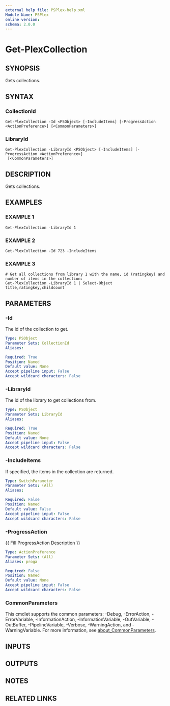 ```yaml
---
external help file: PSPlex-help.xml
Module Name: PSPlex
online version:
schema: 2.0.0
---
```


# Get-PlexCollection

## SYNOPSIS
Gets collections.

## SYNTAX

### CollectionId
```
Get-PlexCollection -Id <PSObject> [-IncludeItems] [-ProgressAction <ActionPreference>] [<CommonParameters>]
```

### LibraryId
```
Get-PlexCollection -LibraryId <PSObject> [-IncludeItems] [-ProgressAction <ActionPreference>]
 [<CommonParameters>]
```

## DESCRIPTION
Gets collections.

## EXAMPLES

### EXAMPLE 1
```
Get-PlexCollection -LibraryId 1
```

### EXAMPLE 2
```
Get-PlexCollection -Id 723 -IncludeItems
```

### EXAMPLE 3
```
# Get all collections from library 1 with the name, id (ratingkey) and number of items in the collection:
Get-PlexCollection -LibraryId 1 | Select-Object title,ratingkey,childcount
```

## PARAMETERS

### -Id
The id of the collection to get.

```yaml
Type: PSObject
Parameter Sets: CollectionId
Aliases:

Required: True
Position: Named
Default value: None
Accept pipeline input: False
Accept wildcard characters: False
```

### -LibraryId
The id of the library to get collections from.

```yaml
Type: PSObject
Parameter Sets: LibraryId
Aliases:

Required: True
Position: Named
Default value: None
Accept pipeline input: False
Accept wildcard characters: False
```

### -IncludeItems
If specified, the items in the collection are returned.

```yaml
Type: SwitchParameter
Parameter Sets: (All)
Aliases:

Required: False
Position: Named
Default value: False
Accept pipeline input: False
Accept wildcard characters: False
```

### -ProgressAction
{{ Fill ProgressAction Description }}

```yaml
Type: ActionPreference
Parameter Sets: (All)
Aliases: proga

Required: False
Position: Named
Default value: None
Accept pipeline input: False
Accept wildcard characters: False
```

### CommonParameters
This cmdlet supports the common parameters: -Debug, -ErrorAction, -ErrorVariable, -InformationAction, -InformationVariable, -OutVariable, -OutBuffer, -PipelineVariable, -Verbose, -WarningAction, and -WarningVariable. For more information, see [about_CommonParameters](http://go.microsoft.com/fwlink/?LinkID=113216).

## INPUTS

## OUTPUTS

## NOTES

## RELATED LINKS
